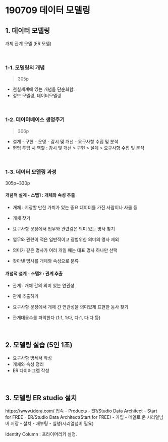# 190709 데이터 모델링



## 1. 데이터 모델링
개체 관계 모델 (ER 모델)


&nbsp;


### 1-1. 모델링의 개념
> 305p
- 현실세계에 있는 개념을 단순화함.
- 정보 모델링, 데이터모델링


&nbsp;


### 1-2. 데이터베이스 생명주기
> 306p
- 설계 - 구현 - 운영 - 감시 및 개선 - 요구사항 수집 및 분석
- 현업 투입 시 역할 : 감시 및 개선 > 구현 > 설계 > 요구사항 수집 및 분석


&nbsp;


### 1-3. 데이터 모델링 과정
305p~330p

#### 개념적 설계 - 스텝1 : 개체와 속성 추출
- 개체 : 저장할 만한 가치가 있는 중요 데이터를 가진 사람이나 사물 등

- 개체 찾기
- 요구사항 문장에서 업무와 관련깊은 의미 있는 명사 찾기
- 업무와 관련이 적은 일반적이고 광범위한 의미의 명사 제외
- 의미가 같은 명사가 여러 개일 때는 대표 명사 하나만 선택
- 찾아낸 명사를 개체와 속성으로 분류

#### 개념적 설계 - 스텝2 : 관계 추출
- 관계 : 개체 간의 의미 있는 연관성

- 관계 추출하기
- 요구사항 문장에서 개체 간 연관성을 의미있게 표현한 동사 찾기
- 관계대응수를 파악한다 (1:1, 1:다, 다:1, 다:다 등)


&nbsp;


## 2. 모델링 실습 (5인 1조)

- 요구사항 명세서 작성
- 개체와 속성 정리
- ER 다이어그램 작성


&nbsp;


## 3. 모델링 ER studio 설치
https://www.idera.com/ 접속 - Products - ER/Studio Data Architect - Start for FREE - ER/Studio Data Architect(Start for FREE) - 가입 - 메일로 온 시리얼넘버 저장 - 설치 - 재부팅 - 실행(시리얼넘버 필요)


Identity Column : 프라이머리키 설정. 
